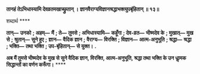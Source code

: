 **तानहं तेऽभिधास्यामि देवव्रतमखाच्छ्रुतान् ।** **ज्ञानवैराग्यविज्ञानश्रद्धाभक्त्युपबृंहितान् ॥ १३॥** 

शब्दार्थ **** 

**तान्—** **उनको** **; अहम्—** **मैं** **; ते—** **तुमसे** **; अभिधास्यामि—** **कहूँगा** **; देव-व्रत—** **भीष्मदेव के** **; मुखात्—** **मुख से** **; श्रुतान्—** **सुने हुए** **;** **ज्ञान—** **वैदिक ज्ञान** **; वैराग्य—** **विरक्ति** **; विज्ञान—** **आत्म-अनुभूति** **; श्रद्धा—** **श्रद्धा** **; भक्ति—** **तथा भक्ति** **; उप-बृंहितान्—** **से युक्त।** **.** 

**अब मैं तुमसे भीष्मदेव के मुख से सुने वैदिक ज्ञान, विरक्ति, आत्म-अनुभूति, श्रद्धा तथा** **भक्ति के उन धाॢमक सिद्धान्तों का वर्णन करूँगा।** **** 